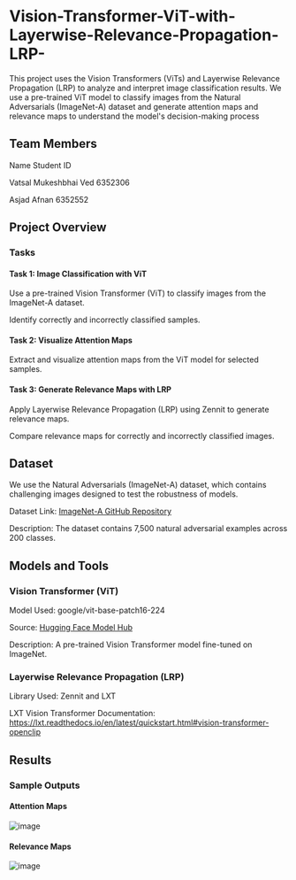# Vision-Transformer-ViT-with-Layerwise-Relevance-Propagation-LRP-

This project uses the Vision Transformers (ViTs) and Layerwise Relevance Propagation (LRP) to analyze and interpret image classification results. We use a pre-trained ViT model to classify images from the Natural Adversarials (ImageNet-A) dataset and generate attention maps and relevance maps to understand the model's decision-making process

## Team Members
Name	Student ID

Vatsal Mukeshbhai Ved	6352306

Asjad Afnan 6352552

## Project Overview
### Tasks
#### Task 1: Image Classification with ViT
Use a pre-trained Vision Transformer (ViT) to classify images from the ImageNet-A dataset.

Identify correctly and incorrectly classified samples.

#### Task 2: Visualize Attention Maps
Extract and visualize attention maps from the ViT model for selected samples.

#### Task 3: Generate Relevance Maps with LRP
Apply Layerwise Relevance Propagation (LRP) using Zennit to generate relevance maps.

Compare relevance maps for correctly and incorrectly classified images.


## Dataset
We use the Natural Adversarials (ImageNet-A) dataset, which contains challenging images designed to test the robustness of models.

Dataset Link: [ImageNet-A GitHub Repository](https://github.com/hendrycks/natural-adv-examples)

Description: The dataset contains 7,500 natural adversarial examples across 200 classes.

## Models and Tools
### Vision Transformer (ViT)

Model Used: google/vit-base-patch16-224

Source: [Hugging Face Model Hub](https://huggingface.co/google/vit-base-patch16-224)

Description: A pre-trained Vision Transformer model fine-tuned on ImageNet.

### Layerwise Relevance Propagation (LRP)
Library Used: Zennit and LXT

LXT Vision Transformer Documentation: https://lxt.readthedocs.io/en/latest/quickstart.html#vision-transformer-openclip

## Results
### Sample Outputs

#### Attention Maps
![image](https://github.com/user-attachments/assets/5426d6f4-5f13-49ab-b4b3-8104f605d2b4)

#### Relevance Maps
![image](https://github.com/user-attachments/assets/5599e46a-6404-4c3a-b77a-58f14476bfa6)

